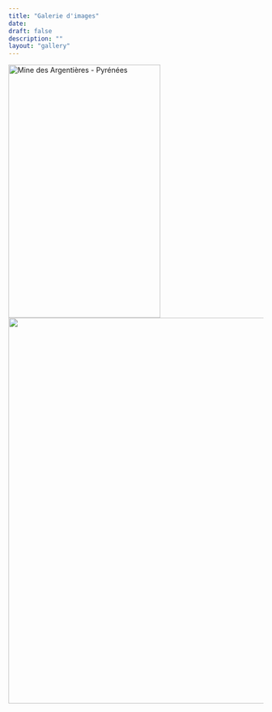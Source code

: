 ```yaml
---
title: "Galerie d'images"
date: 
draft: false
description: ""
layout: "gallery"
---
```


<img src="/images/IMG_7142.jpg" alt="Mine des Argentières - Pyrénées" width="300" height="500"/>
<img src="/images/tout-savoir-sur-la-foret.jpg" width="762"/>
